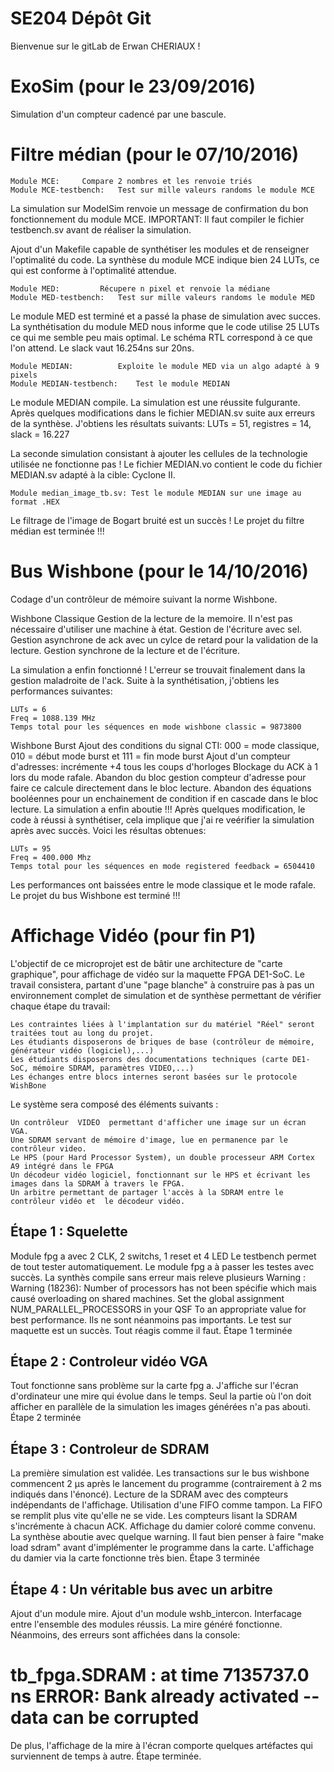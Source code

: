 # SE204 Dépôt Git

Bienvenue sur le gitLab de Erwan CHERIAUX !

# ExoSim (pour le 23/09/2016)

Simulation d'un compteur cadencé par une bascule.

# Filtre médian (pour le 07/10/2016)

	Module MCE:		Compare 2 nombres et les renvoie triés
	Module MCE-testbench: 	Test sur mille valeurs randoms le module MCE

La simulation sur ModelSim renvoie un message de confirmation du bon fonctionnement du module MCE.
IMPORTANT: Il faut compiler le fichier testbench.sv avant de réaliser la simulation.

Ajout d'un Makefile capable de synthétiser les modules et de renseigner l'optimalité du code.
La synthèse du module MCE indique bien 24 LUTs, ce qui est conforme à l'optimalité attendue.

	Module MED: 		Récupere n pixel et renvoie la médiane
    Module MED-testbench:   Test sur mille valeurs randoms le module MED

Le module MED est terminé et a passé la phase de simulation avec succes.
La synthétisation du module MED nous informe que le code utilise 25 LUTs ce qui me semble
peu mais optimal. Le schéma RTL correspond à ce que l'on attend. Le slack vaut 16.254ns sur 20ns.

	Module MEDIAN:			Exploite le module MED via un algo adapté à 9 pixels
    Module MEDIAN-testbench:  	Test le module MEDIAN

Le module MEDIAN compile. La simulation est une réussite fulgurante.
Après quelques modifications dans le fichier MEDIAN.sv suite aux erreurs de la synthèse.
J'obtiens les résultats suivants: LUTs = 51, registres = 14, slack = 16.227

La seconde simulation consistant à ajouter les cellules de la technologie utilisée ne fonctionne pas !
Le fichier MEDIAN.vo contient le code du fichier MEDIAN.sv adapté à la cible: Cyclone II.

    Module median_image_tb.sv: Test le module MEDIAN sur une image au format .HEX

Le filtrage de l'image de Bogart bruité est un succès !
Le projet du filtre médian est terminée !!!

# Bus Wishbone (pour le 14/10/2016)

Codage d'un contrôleur de mémoire suivant la norme Wishbone.

Wishbone Classique
Gestion de la lecture de la memoire. Il n'est pas nécessaire d'utiliser une machine à état.
Gestion de l'écriture avec sel.
Gestion asynchrone de ack avec un cylce de retard pour la validation de la lecture.
Gestion synchrone de la lecture et de l'écriture.

La simulation a enfin fonctionné ! L'erreur se trouvait finalement dans la gestion maladroite de l'ack.
Suite à la synthétisation, j'obtiens les performances suivantes:

	LUTs = 6
	Freq = 1088.139 MHz
	Temps total pour les séquences en mode wishbone classic = 9873800

Wishbone Burst
Ajout des conditions du signal CTI: 000 = mode classique, 010 = début mode burst et 111 = fin mode burst
Ajout d'un compteur d'adresses: incrémente +4 tous les coups d'horloges
Blockage du ACK à 1 lors du mode rafale.
Abandon du bloc gestion compteur d'adresse pour faire ce calcule directement dans le bloc lecture.
Abandon des équations booléennes pour un enchainement de condition if en cascade dans le bloc lecture.
La simulation a enfin aboutie !!!
Après quelques modification, le code à réussi à synthétiser, cela implique que j'ai re veérifier la simulation après avec succès.
Voici les résultas obtenues:

	LUTs = 95
	Freq = 400.000 Mhz
	Temps total pour les séquences en mode registered feedback = 6504410

Les performances ont baissées entre le mode classique et le mode rafale.
Le projet du bus Wishbone est terminé !!!

# Affichage Vidéo (pour fin P1)

L'objectif de ce microprojet est de bâtir une architecture de "carte graphique", pour affichage de vidéo sur la maquette FPGA DE1-SoC. Le travail consistera, partant d'une "page blanche" à construire pas à pas un environnement complet de simulation et de synthèse permettant de vérifier chaque étape du travail:

	Les contraintes liées à l'implantation sur du matériel "Réel" seront traitées tout au long du projet.
	Les étudiants disposerons de briques de base (contrôleur de mémoire, générateur vidéo (logiciel),...)
	Les étudiants disposerons des documentations techniques (carte DE1-SoC, mémoire SDRAM, paramètres VIDEO,...)
	Les échanges entre blocs internes seront basées sur le protocole WishBone

Le système sera composé des éléments suivants :

	Un contrôleur  VIDEO  permettant d'afficher une image sur un écran VGA.
	Une SDRAM servant de mémoire d'image, lue en permanence par le contrôleur video.
	Le HPS (pour Hard Processor System), un double processeur ARM Cortex A9 intégré dans le FPGA
	Un décodeur vidéo logiciel, fonctionnant sur le HPS et écrivant les images dans la SDRAM à travers le FPGA.
	Un arbitre permettant de partager l'accès à la SDRAM entre le contrôleur vidéo et  le décodeur vidéo.

## Étape 1 : Squelette
Module fpg a avec 2 CLK, 2 switchs, 1 reset et 4 LED
Le testbench permet de tout tester automatiquement. Le module fpg a à passer les testes avec succès.
La synthès compile sans erreur mais releve plusieurs Warning : Warning (18236): Number of processors has not been spécifie which mais causé overloading on shared machines. Set the global assignment NUM_PARALLEL_PROCESSORS in your QSF To an appropriate value for best performance.
Ils ne sont néanmoins pas importants.
Le test sur maquette est un succès. Tout réagis comme il faut.
Étape 1 terminée

## Étape 2 : Controleur vidéo VGA
Tout fonctionne sans problème sur la carte fpg a. J'affiche sur l'écran d'ordinateur une mire qui évolue dans le temps.
Seul la partie où l'on doit afficher en parallèle de la simulation les images générées n'a pas abouti.
Étape 2 terminée

## Étape 3 : Controleur de SDRAM
La première simulation est validée. Les transactions sur le bus wishbone commencent 2 µs après le lancement du programme (contrairement à 2 ms indiqués dans l'énoncé).
Lecture de la SDRAM avec des compteurs indépendants de l'affichage.
Utilisation d'une FIFO comme tampon.
La FIFO se remplit plus vite qu'elle ne se vide. Les compteurs lisant la SDRAM s'incrémente à chacun ACK.
Affichage du damier coloré comme convenu.
La synthèse aboutie avec quelque warning. Il faut bien penser à faire "make load sdram" avant d'implémenter le programme dans la carte.
L'affichage du damier via la carte fonctionne très bien.
Étape 3 terminée

## Étape 4 : Un véritable bus avec un arbitre
Ajout d'un module mire. 
Ajout d'un module wshb_intercon. 
Interfacage entre l'ensemble des modules réussis. 
La mire généré fonctionne. Néanmoins, des erreurs sont affichées dans la console:
# tb_fpga.SDRAM : at time 7135737.0 ns ERROR: Bank already activated -- data can be corrupted
De plus, l'affichage de la mire à l'écran comporte quelques artéfactes qui surviennent de temps à autre. 
Étape terminée. 
